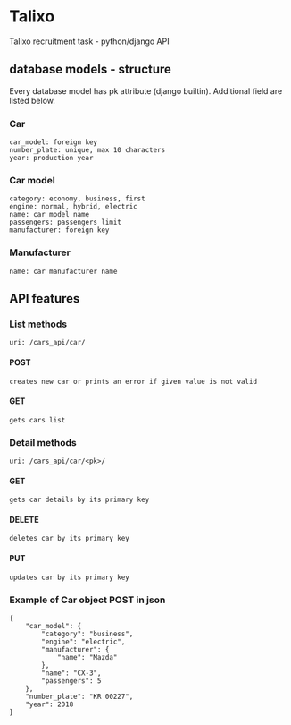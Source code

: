 # Talixo
Talixo recruitment task - python/django API
## database models - structure
Every database model has pk attribute (django builtin). Additional field are listed below.
### Car
    car_model: foreign key
    number_plate: unique, max 10 characters
    year: production year
### Car model
    category: economy, business, first
    engine: normal, hybrid, electric
    name: car model name
    passengers: passengers limit
    manufacturer: foreign key
### Manufacturer
	name: car manufacturer name
## API features
### List methods
	uri: /cars_api/car/
#### POST
	creates new car or prints an error if given value is not valid
#### GET
	gets cars list
### Detail methods
	uri: /cars_api/car/<pk>/
#### GET
	gets car details by its primary key
#### DELETE
	deletes car by its primary key
#### PUT
	updates car by its primary key
### Example of Car object POST in json
	{
		"car_model": {
			"category": "business",
			"engine": "electric",
			"manufacturer": {
				"name": "Mazda"
			},
			"name": "CX-3",
			"passengers": 5
		},
		"number_plate": "KR 00227",
		"year": 2018
	}
